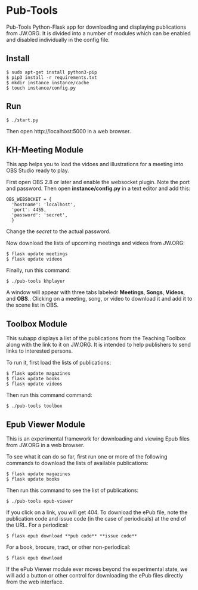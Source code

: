 # Pub-Tools

Pub-Tools Python-Flask app for downloading and displaying publications from
JW.ORG. It is divided into a number of modules which can be enabled and
disabled individually in the config file.

## Install

    $ sudo apt-get install python3-pip
    $ pip3 install -r requirements.txt
    $ mkdir instance instance/cache
    $ touch instance/config.py

## Run

    $ ./start.py

Then open http://localhost:5000 in a web browser.

## KH-Meeting Module

This app helps you to load the vidoes and illustrations for a meeting into OBS
Studio ready to play.

First open OBS 2.8 or later and enable the websocket plugin. Note the port
and password. Then open **instance/config.py** in a text editor and add
this:

    OBS_WEBSOCKET = {
      'hostname': 'localhost',
      'port': 4455,
      'password': 'secret',
      }

Change the *secret* to the actual password.

Now download the lists of upcoming meetings and videos from JW.ORG:

    $ flask update meetings
    $ flask update videos

Finally, run this command:

    $ ./pub-tools khplayer

A window will appear with three tabs labeledr **Meetings**, **Songs**,
**Videos**, and **OBS**.. Clicking on a meeting, song, or video to
download it and add it to the scene list in OBS.

## Toolbox Module

This subapp displays a list of the publications from the Teaching Toolbox
along with the link to it on JW.ORG. It is intended to help publishers
to send links to interested persons.

To run it, first load the lists of publications:

    $ flask update magazines
    $ flask update books
    $ flask update videos

Then run this command command:

    $ ./pub-tools toolbox

## Epub Viewer Module

This is an experimental framework for downloading and viewing Epub files
from JW.ORG in a web browser.

To see what it can do so far, first run one or more of the following commands
to download the lists of available publications:

    $ flask update magazines
    $ flask update books

Then run this command to see the list of publications:

    $ ./pub-tools epub-viewer

If you click on a link, you will get 404. To download the ePub file, note the
publication code and issue code (in the case of periodicals) at the end of the
URL. For a periodical:

    $ flask epub download **pub code** **issue code**

For a book, brocure, tract, or other non-periodical:

    $ flask epub download

If the ePub Viewer module ever moves beyond the experimental state, we will
add a button or other control for downloading the ePub files directly from
the web interface.

